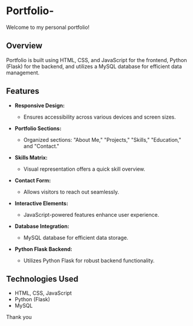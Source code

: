 # Portfolio-

Welcome to my personal portfolio!

## Overview

Portfolio is built using HTML, CSS, and JavaScript for the frontend, Python (Flask) for the backend, and utilizes a MySQL database for efficient data management.

## Features

- **Responsive Design:**
  - Ensures accessibility across various devices and screen sizes.
  
- **Portfolio Sections:**
  - Organized sections: "About Me," "Projects," "Skills," "Education," and "Contact."

- **Skills Matrix:**
  - Visual representation offers a quick skill overview.

- **Contact Form:**
  - Allows visitors to reach out seamlessly.

- **Interactive Elements:**
  - JavaScript-powered features enhance user experience.

- **Database Integration:**
  - MySQL database for efficient data storage.

- **Python Flask Backend:**
  - Utilizes Python Flask for robust backend functionality.

## Technologies Used

- HTML, CSS, JavaScript
- Python (Flask)
- MySQL

Thank you


